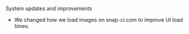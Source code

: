 System updates and improvements

* We changed how we load images on snap-ci.com to improve UI load times. 
